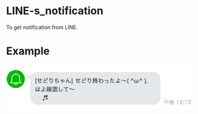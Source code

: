 # LINE-s_notification
To get notification from LINE.

# Example
<img src="https://github.com/shutokawabata0723/LINE-s_notification/blob/master/example.png">

